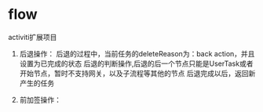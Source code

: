 # flow
activiti扩展项目

1. 后退操作：
	后退的过程中，当前任务的deleteReason为：back action，并且设置为已完成的状态
	后退的判断操作,后退的后一个节点只能是UserTask或者开始节点，暂时不支持网关，以及子流程等其他的节点
	后退完成以后，返回新产生的任务
	
2. 前加签操作：

	
